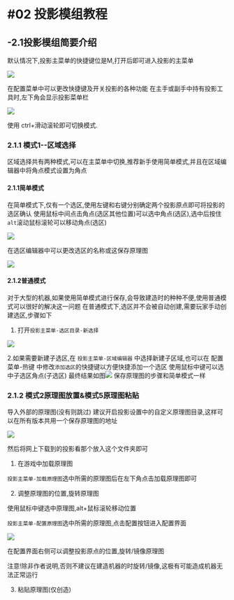 # #02 投影模组教程

## -2.1投影模组简要介绍
默认情况下,投影主菜单的快捷键位是M,打开后即可进入投影的主菜单

![](https://www.xhbsh.top/img/mod/litematica/img.png)

在配置菜单中可以更改快捷键及开关投影的各种功能
在主手或副手中持有投影工具时,左下角会显示投影菜单栏

![](https://www.xhbsh.top/img/mod/litematica/img_1.png)

使用 ctrl+滑动滚轮即可切换模式.

### 2.1.1 模式1--区域选择

区域选择共有两种模式,可以在主菜单中切换,推荐新手使用简单模式,并且在区域编辑器中将角点模式设置为角点

#### 2.1.1简单模式

在简单模式下,仅有一个选区,使用左键和右键分别确定两个投影原点即可将投影的选区确认
使用鼠标中间点击角点(选区其他位置)可以选中角点(选区),选中后按住`alt`滚动鼠标滚轮可以移动角点(选区)

![](https://www.xhbsh.top/img/mod/litematica/img_2.png)

在选区编辑器中可以更改选区的名称或这保存原理图

![](https://www.xhbsh.top/img/mod/litematica/img4.png)

#### 2.1.2普通模式

对于大型的机器,如果使用简单模式进行保存,会导致建造时的种种不便,使用普通模式可以很好的解决这一问题
在普通模式下,选区并不会被自动创建,需要玩家手动创建选区,步骤如下

1. 打开`投影主菜单-选区目录-新选择`

![](https://www.xhbsh.top/img/mod/litematica/img_4.png)

2.如果需要新建子选区,在 `投影主菜单-区域编辑器` 中选择新建子区域,也可以在 配置菜单-热键 中修改`添加选区`的快捷键以方便快捷添加一个选区
使用鼠标中键可以选中子选区角点(子选区)
最终结果如图![](https://www.xhbsh.top/img/mod/litematica/img_5.png)
保存原理图的步骤和简单模式一样

### 2.1.2 模式2原理图放置&模式5原理图粘贴

导入外部的原理图(没有则跳过)
建议开启投影设置中的自定义原理图目录,这样可以在所有版本共用一个保存原理图的地址

![](https://www.xhbsh.top/img/mod/litematica/img_6.png)

然后将网上下载到的投影看那个放入这个文件夹即可

1. 在游戏中加载原理图

`投影主菜单-加载原理图`选中所需的原理图后在左下角点击加载原理图即可

2. 调整原理图的位置,旋转原理图

使用鼠标中键选中原理图,alt+鼠标滚轮移动位置

`投影主菜单-配置原理图`选中所需的原理图,点击配置按钮进入配置界面

![](https://www.xhbsh.top/img/mod/litematica/img_8.png)

在配置界面右侧可以调整投影原点的位置,旋转/镜像原理图

注意!除非作者说明,否则不建议在建造机器的时旋转/镜像,这极有可能造成机器无法正常运行

3. 粘贴原理图(仅创造)


